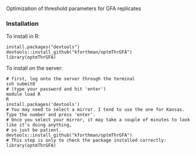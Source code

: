 Optimization of threshold parameters for GFA replicates

### Installation
To install in R:

```
install.packages("devtools")
devtools::install_github("kforthman/optmThrGFA")
library(optmThrGFA)
```

To install on the server:

```
# first, log onto the server through the terminal
ssh submit0
# (type your password and hit 'enter')
module load R
R
install.packages('devtools')
# You may need to select a mirror. I tend to use the one for Kansas. Type the number and press 'enter'.
# Once you select your mirror, it may take a couple of minutes to look like it's doing anything,
# so just be patient.
devtools::install_github("kforthman/optmThrGFA")
# This step is only to check the package installed correctly:
library(optmThrGFA)
```
